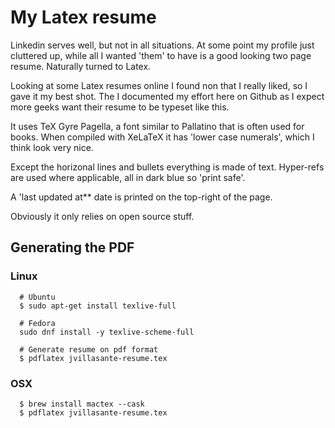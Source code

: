 # My Latex resume

Linkedin serves well, but not in all situations. At some point my profile
just cluttered up, while all I wanted 'them' to have is a good looking
two page resume. Naturally turned to Latex.

Looking at some Latex resumes online I found non that I really liked, so
I gave it my best shot. The I documented my effort here on Github as I
expect more geeks want their resume to be typeset like this.

It uses TeX Gyre Pagella, a font similar to Pallatino that is often used for
books. When compiled with XeLaTeX it has 'lower case numerals', which I
think look very nice.

Except the horizonal lines and bullets everything is made of text.
Hyper-refs are used where applicable, all in dark blue so 'print safe'.

A 'last updated at\*\* date is printed on the top-right of the page.

Obviously it only relies on open source stuff.

## Generating the PDF

### Linux

```
  # Ubuntu
  $ sudo apt-get install texlive-full

  # Fedora
  sudo dnf install -y texlive-scheme-full

  # Generate resume on pdf format
  $ pdflatex jvillasante-resume.tex
```

### OSX

```
  $ brew install mactex --cask
  $ pdflatex jvillasante-resume.tex
```
